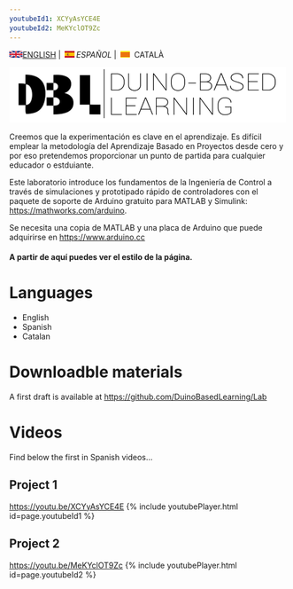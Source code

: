 ```yaml
---
youtubeId1: XCYyAsYCE4E
youtubeId2: MeKYclOT9Zc
---
```


<img src="en.png" alt="English">[ENGLISH](README.md) | <img src="es.png" alt="Español">*ESPAÑOL* | <img src="ca.png" alt="Català"> CATALÀ

<img src="Logo1.png" alt="Logo DBL" width="500" height="100">

Creemos que la experimentación es clave en el aprendizaje. Es difícil emplear la metodología del Aprendizaje Basado en Proyectos desde cero y por eso pretendemos proporcionar un punto de partida para cualquier educador o estduiante.

Este laboratorio introduce los fundamentos de la Ingeniería de Control a través de simulaciones y prototipado rápido de controladores con el paquete de soporte de Arduino gratuito para MATLAB y Simulink: <https://mathworks.com/arduino>.

Se necesita una copia de MATLAB y una placa de Arduino que puede adquirirse en <https://www.arduino.cc>


#### A partir de aquí puedes ver el estilo de la página.


# Languages
- English
- Spanish
- Catalan

# Downloadble materials
A first draft is available at <https://github.com/DuinoBasedLearning/Lab>

# Videos
Find below the first in Spanish videos...

## Project 1
<https://youtu.be/XCYyAsYCE4E>
{% include youtubePlayer.html id=page.youtubeId1 %}
<br />
 
## Project 2
<https://youtu.be/MeKYclOT9Zc>
{% include youtubePlayer.html id=page.youtubeId2 %}
<br />

